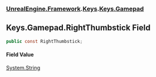 ### [UnrealEngine.Framework](./UnrealEngine-Framework.md 'UnrealEngine.Framework').[Keys](./UnrealEngine-Framework-Keys.md 'UnrealEngine.Framework.Keys').[Keys.Gamepad](./UnrealEngine-Framework-Keys-Gamepad.md 'UnrealEngine.Framework.Keys.Gamepad')
## Keys.Gamepad.RightThumbstick Field
  
```csharp
public const RightThumbstick;
```
#### Field Value
[System.String](https://docs.microsoft.com/en-us/dotnet/api/System.String 'System.String')  
